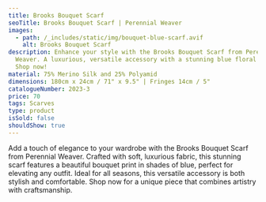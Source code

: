 ```yaml
---
title: Brooks Bouquet Scarf
seoTitle: Brooks Bouquet Scarf | Perennial Weaver
images:
  - path: /_includes/static/img/bouquet-blue-scarf.avif
    alt: Brooks Bouquet Scarf
description: Enhance your style with the Brooks Bouquet Scarf from Perennial
  Weaver. A luxurious, versatile accessory with a stunning blue floral design.
  Shop now!
material: 75% Merino Silk and 25% Polyamid
dimensions: 180cm x 24cm / 71" x 9.5" | Fringes 14cm / 5"
catalogueNumber: 2023-3
price: 70
tags: Scarves
type: product
isSold: false
shouldShow: true
---
```

Add a touch of elegance to your wardrobe with the Brooks Bouquet Scarf from Perennial Weaver. Crafted with soft, luxurious fabric, this stunning scarf features a beautiful bouquet print in shades of blue, perfect for elevating any outfit. Ideal for all seasons, this versatile accessory is both stylish and comfortable. Shop now for a unique piece that combines artistry with craftsmanship.
